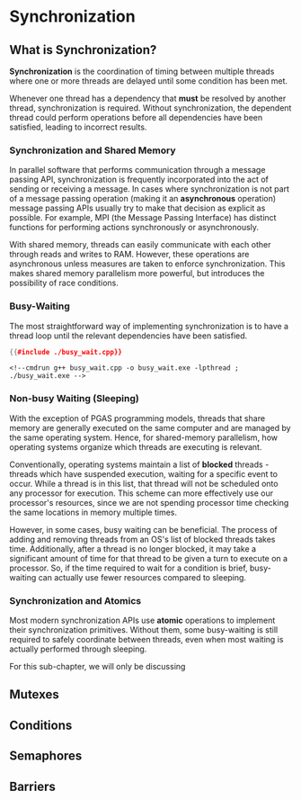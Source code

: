 # Synchronization


## What is Synchronization?

**Synchronization** is the coordination of timing between multiple threads where one or more threads are delayed until some condition has been met.

Whenever one thread has a dependency that **must** be resolved by another thread, synchronization is required.
Without synchronization, the dependent thread could perform operations before all dependencies have been satisfied, leading to incorrect results.

### Synchronization and Shared Memory

In parallel software that performs communication through a message passing API, synchronization is frequently incorporated into the act of sending or receiving a message.
In cases where synchronization is not part of a message passing operation (making it an **asynchronous** operation) message passing APIs usually try to make that decision as explicit as possible.
For example, MPI (the Message Passing Interface) has distinct functions for performing actions synchronously or asynchronously.

With shared memory, threads can easily communicate with each other through reads and writes to RAM.
However, these operations are asynchronous unless measures are taken to enforce synchronization.
This makes shared memory parallelism more powerful, but introduces the possibility of race conditions.

### Busy-Waiting

The most straightforward way of implementing synchronization is to have a thread loop until the relevant dependencies have been satisfied.

```cpp
{{#include ./busy_wait.cpp}}
```

```terminal
<!--cmdrun g++ busy_wait.cpp -o busy_wait.exe -lpthread ; ./busy_wait.exe -->
```


### Non-busy Waiting (Sleeping)

With the exception of PGAS programming models, threads that share memory are generally executed on the same computer and are managed by the same operating system.
Hence, for shared-memory parallelism, how operating systems organize which threads are executing is relevant.

Conventionally, operating systems maintain a list of **blocked** threads - threads which have suspended execution, waiting for a specific event to occur.
While a thread is in this list, that thread will not be scheduled onto any processor for execution.
This scheme can more effectively use our processor's resources, since we are not spending processor time checking the same locations in memory multiple times.

However, in some cases, busy waiting can be beneficial.
The process of adding and removing threads from an OS's list of blocked threads takes time.
Additionally, after a thread is no longer blocked, it may take a significant amount of time for that thread to be given a turn to execute on a processor.
So, if the time required to wait for a condition is brief, busy-waiting can actually use fewer resources compared to sleeping.


### Synchronization and Atomics

Most modern synchronization APIs use **atomic** operations to implement their synchronization primitives.
Without them, some busy-waiting is still required to safely coordinate between threads, even when most waiting is actually performed through sleeping.

For this sub-chapter, we will only be discussing 


## Mutexes




## Conditions

###



## Semaphores

###






## Barriers



